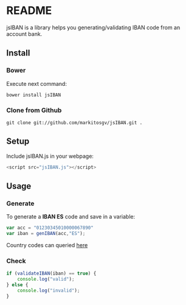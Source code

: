 README
======

jsIBAN is a library helps you generating/validating IBAN code from an account bank.

## Install

### Bower

Execute next command:

```bower install jsIBAN```

### Clone from Github

```git clone git://github.com/markitosgv/jsIBAN.git .```

## Setup

Include jsIBAN.js in your webpage:

```javascript
<script src="jsIBAN.js"></script>
```

## Usage

### Generate

To generate a **IBAN ES** code and save in a variable:

```javascript
var acc = "01230345010000067890"
var iban = genIBAN(acc,"ES");
```
Country codes can queried [here](http://www.nordea.com/Our+services/International+products+and+services/Cash+Management/IBAN+countries/908462.html)

### Check

```javascript
if (validateIBAN(iban) == true) {
    console.log("valid");
} else {
    console.log("invalid");
}
```
